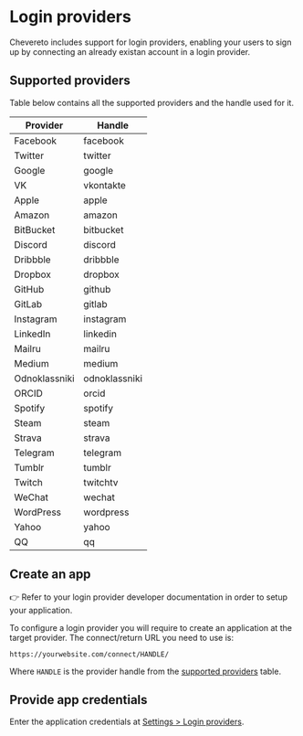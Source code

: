 # Login providers

Chevereto includes support for login providers, enabling your users to sign up by connecting an already existan account in a login provider.

## Supported providers

Table below contains all the supported providers and the handle used for it.

| Provider      | Handle        |
| ------------- | ------------- |
| Facebook      | facebook      |
| Twitter       | twitter       |
| Google        | google        |
| VK            | vkontakte     |
| Apple         | apple         |
| Amazon        | amazon        |
| BitBucket     | bitbucket     |
| Discord       | discord       |
| Dribbble      | dribbble      |
| Dropbox       | dropbox       |
| GitHub        | github        |
| GitLab        | gitlab        |
| Instagram     | instagram     |
| LinkedIn      | linkedin      |
| Mailru        | mailru        |
| Medium        | medium        |
| Odnoklassniki | odnoklassniki |
| ORCID         | orcid         |
| Spotify       | spotify       |
| Steam         | steam         |
| Strava        | strava        |
| Telegram      | telegram      |
| Tumblr        | tumblr        |
| Twitch        | twitchtv      |
| WeChat        | wechat        |
| WordPress     | wordpress     |
| Yahoo         | yahoo         |
| QQ            | qq            |

## Create an app

👉 Refer to your login provider developer documentation in order to setup your application.

To configure a login provider you will require to create an application at the target provider. The connect/return URL you need to use is:

```plain
https://yourwebsite.com/connect/HANDLE/
```

Where `HANDLE` is the provider handle from the [supported providers](#supported-providers) table.

## Provide app credentials

Enter the application credentials at [Settings > Login providers](../settings/login-providers.md).
